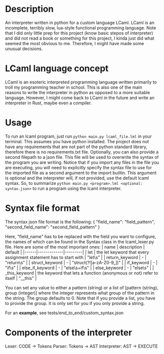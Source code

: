 # Description
An interpreter written in python for a custom language LCaml.
LCaml is an incomplete, terribly slow, lua-style functional programming language.
Note that I did only little prep for this project (know basic stepos of interpreter) and did not read a book or something for this project, I kinda just did what seemed the most obvious to me. Therefore, I might have made some unusual decisions.

# LCaml language concept
LCaml is an esoteric interpreted programming language written primarily to troll my programming teacher in school.
This is also one of the main reasons to write the interpreter in python as opposed to a more suitable language.
However, I might come back to LCaml in the future and write an interpreter in Rust, maybe even a compiler.

# Usage
To run an lcaml program, just run `python main.py lcaml_file.lml` in your terminal. This assumes you have python installed. The project does not have any requirements that are not part of the python standard library, therefore there is no requirements.txt file.
Optionally, you can also provide a second filepath to a json file. This file will be used to overwrite the syntax of the program you are writing. Notice that if you import any files in the file you are executing, you will need to explicitly specify the syntax file to use for the imported file as a second argument to the import builtin. This argument is optional and the interpreter will, if not provided, use the default lcaml syntax.
So, to summarize
`python main.py <program>.lml <optional: syntax.json>` to run a program using the lcaml interpreter.

# Syntax file format
The syntax json file format is the following:
{
    "field_name": "field_pattern",
    "second_field_name": "second_field_pattern"
}

Here, "field_name" has to be replaced with the field you want to configure, the names of which can be found in the Syntax class in the lcaml_lexer.py file.
Here are some of the most important ones:
| name | description | default |
|------|-------------|---------|
| let | the let keyword that every assignment statement has to start with | "let\s" |
| return_keyword | - | "return\s" |
| struct_keyword | - | "struct(?![a-zA-Z0-9_])" |
| if_keyword | - | "if\s" |
| else_if_keyword | - | "else\s+if\s" |
| else_keyword | - | "else\s" |
| _this_keyword | the keyword that lets a function (anonymous or not) refer to itself | "__this" |

You can set any value to either a pattern (string) or a list of [pattern (string), group (integer)] where the integer represents what group of the pattern in the string. The group defaults to 0.
Note that if you provide a list, you have to provide the group. It is only set for you if you only provide a string.

For an **example**, see tests/end_to_end/custom_syntax.json

# Components of the interpreter
Lexer: CODE -> Tokens
Parser: Tokens -> AST
Interpreter: AST -> EXECUTE
